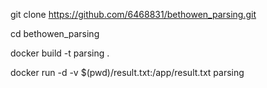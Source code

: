 git clone https://github.com/6468831/bethowen_parsing.git

cd bethowen_parsing

docker build -t parsing .

docker run -d -v $(pwd)/result.txt:/app/result.txt parsing